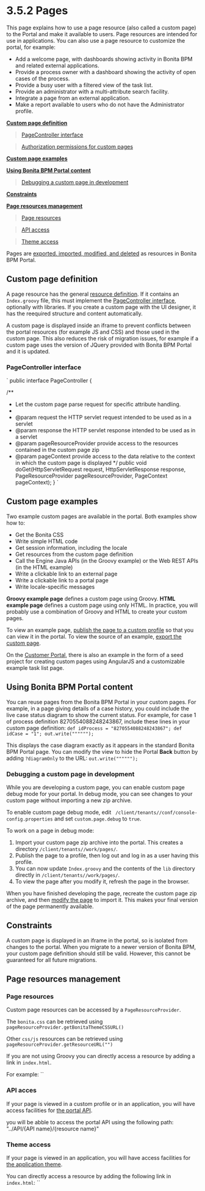 # 3.5.2 Pages

This page explains how to use a page resource (also called a custom page) to the Portal and make it available to users. Page resources are intended for use in applications. You can also use a page resource to customize the portal, 
for example:

* Add a welcome page, with dashboards showing activity in Bonita BPM and related external applications.
* Provide a process owner with a dashboard showing the activity of open cases of the process.
* Provide a busy user with a filtered view of the task list.
* Provide an administrator with a multi-attribute search facility.
* Integrate a page from an external application.
* Make a report available to users who do not have the Administrator profile.

**[Custom page definition](#page_definition)**

> [PageController interface](#pageController)

> [Authorization permissions for custom pages](#permissions)

**[Custom page examples](#examples)**

**[Using Bonita BPM Portal content](#portal)**

> [Debugging a custom page in development](#debug)

**[Constraints](#constraints)**

**[Page resources management](#resources)**

> [Page resources](#page-resources)

> [API access](#api-access)

> [Theme access](#theme-access)

Pages are [exported. imported, modified, and deleted](/resource-management.html) as resources in Bonita BPM Portal. 

## Custom page definition

A page resource has the general [resource definition](/resource-management.html#resource_definition). 
If it contains an `Index.groovy` file, this must implement the [PageController interface](#pageController), optionally with libraries. 
If you create a custom page with the UI designer, it has the reequired structure and content automatically.

A custom page is displayed inside an iframe to prevent conflicts between the portal resources (for example JS and CSS) and those used in the custom page. 
This also reduces the risk of migration issues, for example if a custom page uses the version of JQuery provided with Bonita BPM Portal and it is updated.

### PageController interface
`
public interface PageController {

/**
* Let the custom page parse request for specific attribute handling.
*
* @param request the HTTP servlet request intended to be used as in a servlet
* @param response the HTTP servlet response intended to be used as in a servlet
* @param pageResourceProvider provide access to the resources contained in the custom page zip
* @param pageContext provide access to the data relative to the context in which the custom page is displayed
*/
public void doGet(HttpServletRequest request, HttpServletResponse response, PageResourceProvider pageResourceProvider, PageContext pageContext);
}
`

## Custom page examples

Two example custom pages are available in the portal. Both examples show how to:

* Get the Bonita CSS
* Write simple HTML code
* Get session information, including the locale
* Get resources from the custom page definition
* Call the Engine Java APIs (in the Groovy example) or the Web REST APIs (in the HTML example)
* Write a clickable link to an external page
* Write a clickable link to a portal page
* Write locale-specific messages

**Groovy example page** defines a custom page using Groovy. 
**HTML example page** defines a custom page using only HTML. 
In practice, you will probably use a combination of Groovy and HTML to create your custom pages.

To view an example page, [publish the page to a custom profile](#publish) so that you can view it in the portal. To view the source of an example, [export the custom page](#export).

On the [Customer Portal](https://customer.bonitasoft.com/), there is also an example in the form of a seed project for creating custom pages using AngularJS and a customizable example task list page.

## Using Bonita BPM Portal content

You can reuse pages from the Bonita BPM Portal in your custom pages. For example, in a page giving details of a case history, you could include the live case status diagram to show the current status. For example, for case 1 of process definition 8270554088248243867, include these lines in your custom page definition:
`
def idProcess = "8270554088248243867";
def idCase = "1";
out.write("""""");
`

This displays the case diagram exactly as it appears in the standard Bonita BPM Portal page. You can modify the view to hide the Portal **Back** button by adding `?diagramOnly` to the URL:
`
out.write("""""");
`

### Debugging a custom page in development

While you are developing a custom page, you can enable custom page debug mode for your portal. In debug mode, you can see changes to your custom page without importing a new zip archive.

To enable custom page debug mode, edit ` /client/tenants//conf/console-config.properties` and set `custom.page.debug` to `true`.

To work on a page in debug mode:

1. Import your custom page zip archive into the portal. This creates a directory `/client/tenants//work/pages/`.
2. Publish the page to a profile, then log out and log in as a user having this profile.
3. You can now update `Index.groovy` and the contents of the `lib` directory directly in `/client/tenants//work/pages/`.
4. To view the page after you modify it, refresh the page in the browser.

When you have finished developing the page, recreate the custom page zip archive, and then [modify the page](#edit) to import it. This makes your final version of the page permanently available.

## Constraints

A custom page is displayed in an iframe in the portal, so is isolated from changes to the portal. 
When you migrate to a newer version of Bonita BPM, your custom page definition should still be valid. 
However, this cannot be guaranteed for all future migrations.

## Page resources management

### Page resources

Custom page resources can be accessed by a `PageResourceProvider`.

The `bonita.css` can be retrieved using `pageResourceProvider.getBonitaThemeCSSURL()
`

Other `css/js` resources can be retrieved using `pageResourceProvider.getResourceURL("")
`

If you are not using Groovy you can directly access a resource by adding a link in `index.html`.

For example: ``

### API acces

If your page is viewed in a custom profile or in an application, you will have access facilities for [the portal API](/rest-api-overview.html).

you will be abble to access the portal API using the following path: "../API/{API name}/{resource name}"

### Theme access

If your page is viewed in an application, you will have access facilities for [the application theme](/applications.html#theme).

You can directly access a resource by adding the following link in `index.html`: ``